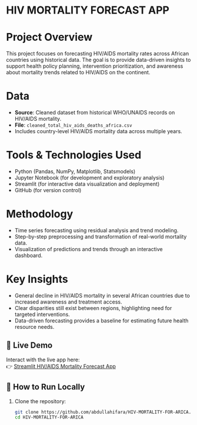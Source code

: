# HIV MORTALITY FORECAST  APP

# Project Overview
This project focuses on forecasting HIV/AIDS mortality rates across African countries using historical data. The goal is to provide data-driven insights to support health policy planning, intervention prioritization, and awareness about mortality trends related to HIV/AIDS on the continent.

#  Data
- **Source**: Cleaned dataset from historical WHO/UNAIDS records on HIV/AIDS mortality.
- **File**: `cleaned_total_hiv_aids_deaths_africa.csv`
- Includes country-level HIV/AIDS mortality data across multiple years.

#  Tools & Technologies Used
- Python (Pandas, NumPy, Matplotlib, Statsmodels)
- Jupyter Notebook (for development and exploratory analysis)
- Streamlit (for interactive data visualization and deployment)
- GitHub (for version control)

# Methodology
- Time series forecasting using residual analysis and trend modeling.
- Step-by-step preprocessing and transformation of real-world mortality data.
- Visualization of predictions and trends through an interactive dashboard.

# Key Insights
- General decline in HIV/AIDS mortality in several African countries due to increased awareness and treatment access.
- Clear disparities still exist between regions, highlighting need for targeted interventions.
- Data-driven forecasting provides a baseline for estimating future health resource needs.

## 🚀 Live Demo
Interact with the live app here:  
👉 [Streamlit HIV/AIDS Mortality Forecast App](https://hiv-mortality-for-arica-fptngqdkbe3qu97bgmvduj.streamlit.app/)

## 📂 How to Run Locally
1. Clone the repository:
   ```bash
   git clone https://github.com/abdullahifara/HIV-MORTALITY-FOR-ARICA.git
   cd HIV-MORTALITY-FOR-ARICA
